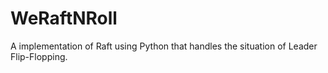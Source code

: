 # WeRaftNRoll
A implementation of Raft using Python that handles the situation of Leader Flip-Flopping.
